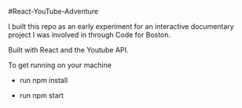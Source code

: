 #React-YouTube-Adventure

I built this repo as an early experiment for an interactive documentary project I was involved in through Code for Boston. 

Built with React and the Youtube API. 


To get running on your machine

* run npm install 

* run npm start

